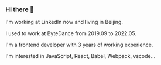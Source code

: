 ### Hi there 👋

I'm working at LinkedIn now and living in Beijing.

I used to work at ByteDance from 2019.09 to 2022.05.

I'm a frontend developer with 3 years of working experience.

I'm interested in JavaScript, React, Babel, Webpack, vscode...

<!--
**Arichy/Arichy** is a ✨ _special_ ✨ repository because its `README.md` (this file) appears on your GitHub profile.

Here are some ideas to get you started:

- 🔭 I’m currently working on ...
- 🌱 I’m currently learning ...
- 👯 I’m looking to collaborate on ...
- 🤔 I’m looking for help with ...
- 💬 Ask me about ...
- 📫 How to reach me: ...
- 😄 Pronouns: ...
- ⚡ Fun fact: ...
-->
